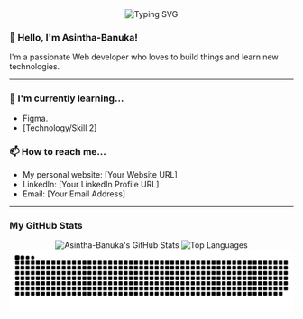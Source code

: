 <div align="center">
  <img src="https://readme-typing-svg.demolab.com?font=Fira+Code&size=20&color=25C651&center=true&vCenter=true&width=500&lines=Welcome+to+my+GitHub+profile!;I'm+a+developer;I+love+coding;Let's+connect!" alt="Typing SVG" />
</div>

### 👋 Hello, I'm Asintha-Banuka!

I'm a passionate Web developer who loves to build things and learn new technologies.

---

### 🌱 I'm currently learning...
- Figma.
- [Technology/Skill 2]

### 📫 How to reach me...
- My personal website: [Your Website URL]
- LinkedIn: [Your LinkedIn Profile URL]
- Email: [Your Email Address]

---

### My GitHub Stats

<div align="center">
  <img src="https://github-readme-stats.vercel.app/api?username=Asintha-Banuka&show_icons=true&theme=radical&hide_border=true" alt="Asintha-Banuka's GitHub Stats" />
  <img src="https://github-readme-stats.vercel.app/api/top-langs/?username=Asintha-Banuka&layout=compact&theme=radical&hide_border=true" alt="Top Languages" />
</div>

<div align="center">
  <img src="https://raw.githubusercontent.com/platane/snk/output/github-contribution-grid-snake.svg" alt="GitHub contribution snake" />
</div>
